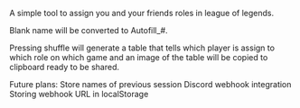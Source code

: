 A simple tool to assign you and your friends roles in league of legends.

Blank name will be converted to Autofill_#.

Pressing shuffle will generate a table that tells which player is assign to which role on which game and an image of the table will be copied to clipboard ready to be shared.

Future plans:
  Store names of previous session
  Discord webhook integration
  Storing webhook URL in localStorage
